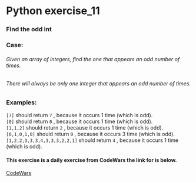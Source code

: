 # Python exercise_11
### Find the odd int



### Case:
###### Given an array of integers, find the one that appears an odd number of times.
###### There will always be only one integer that appears an odd number of times.

### Examples:
``` [7] ``` should return ``` 7 ``` , because it occurs 1 time (which is odd).  
``` [0] ``` should return ``` 0 ``` , because it occurs 1 time (which is odd).  
``` [1,1,2] ``` should return ``` 2 ``` , because it occurs 1 time (which is odd).  
``` [0,1,0,1,0] ``` should return ``` 0 ``` , because it occurs 3 time (which is odd).  
``` [1,2,2,3,3,3,4,3,3,3,2,2,1] ``` should return ``` 4 ``` , because it occurs 1 time (which is odd).  

#### This exercise is a daily exercise from CodeWars the link for is below.
[CodeWars](https://www.codewars.com/kata/54da5a58ea159efa38000836/python)

